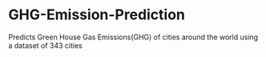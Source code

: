 # GHG-Emission-Prediction
Predicts Green House Gas Emissions(GHG) of cities around the world using a dataset of 343 cities
